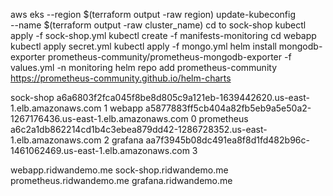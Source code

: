 aws eks --region $(terraform output -raw region) update-kubeconfig \
    --name $(terraform output -raw cluster_name)
    cd to sock-shop
     kubectl apply -f sock-shop.yml
     kubectl create -f manifests-monitoring
     cd webapp
     kubectl apply secret.yml
     kubectl apply -f mongo.yml
helm install mongodb-exporter  prometheus-community/prometheus-mongodb-exporter -f values.yml -n monitoring
helm repo add prometheus-community https://prometheus-community.github.io/helm-charts

sock-shop a6a6803f2fca045f8be8d805c9a121eb-1639442620.us-east-1.elb.amazonaws.com  1
webapp a5877883ff5cb404a82fb5eb9a5e50a2-1267176436.us-east-1.elb.amazonaws.com 0
prometheus a6c2a1db862214cd1b4c3ebea879dd42-1286728352.us-east-1.elb.amazonaws.com  2
grafana aa7f3945b08dc491ea8f8d1fd482b96c-1461062469.us-east-1.elb.amazonaws.com  3

webapp.ridwandemo.me
sock-shop.ridwandemo.me
prometheus.ridwandemo.me
grafana.ridwandemo.me